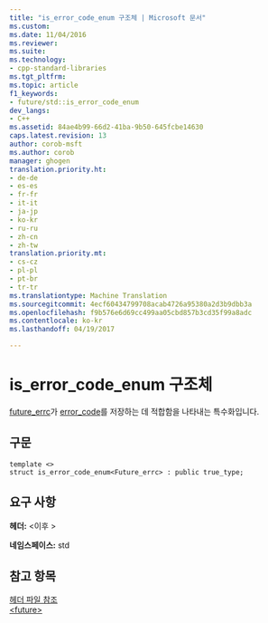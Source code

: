 ```yaml
---
title: "is_error_code_enum 구조체 | Microsoft 문서"
ms.custom: 
ms.date: 11/04/2016
ms.reviewer: 
ms.suite: 
ms.technology:
- cpp-standard-libraries
ms.tgt_pltfrm: 
ms.topic: article
f1_keywords:
- future/std::is_error_code_enum
dev_langs:
- C++
ms.assetid: 84ae4b99-66d2-41ba-9b50-645fcbe14630
caps.latest.revision: 13
author: corob-msft
ms.author: corob
manager: ghogen
translation.priority.ht:
- de-de
- es-es
- fr-fr
- it-it
- ja-jp
- ko-kr
- ru-ru
- zh-cn
- zh-tw
translation.priority.mt:
- cs-cz
- pl-pl
- pt-br
- tr-tr
ms.translationtype: Machine Translation
ms.sourcegitcommit: 4ecf60434799708acab4726a95380a2d3b9dbb3a
ms.openlocfilehash: f9b576e6d69cc499aa05cbd857b3cd35f99a8adc
ms.contentlocale: ko-kr
ms.lasthandoff: 04/19/2017

---
```

# <a name="iserrorcodeenum-structure"></a>is_error_code_enum 구조체
[future_errc](../standard-library/future-enums.md#future_errc)가 [error_code](../standard-library/error-code-class.md)를 저장하는 데 적합함을 나타내는 특수화입니다.  
  
## <a name="syntax"></a>구문  
  
```
template <>
struct is_error_code_enum<Future_errc> : public true_type;
```  
  
## <a name="requirements"></a>요구 사항  
 **헤더:** \<이후 >  
  
 **네임스페이스:** std  
  
## <a name="see-also"></a>참고 항목  
 [헤더 파일 참조](../standard-library/cpp-standard-library-header-files.md)   
 [\<future>](../standard-library/future.md)




